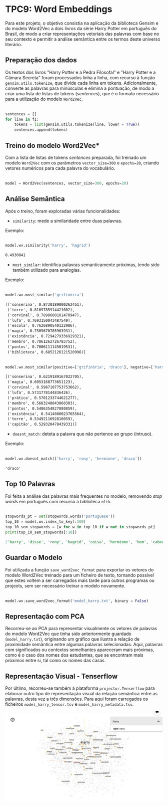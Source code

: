# TPC9: Word Embeddings

Para este projeto, o objetivo consistia na aplicação da biblioteca Gensim e do modelo Word2Vec a dois livros da série Harry Potter em português do Brasil, de modo a criar representações vetoriais das palavras com base no seu contexto e permitir a análise semântica entre os termos deste universo literário.

## **Preparação dos dados**

Os textos dos livros "Harry Potter e a Pedra Filosofal" e "Harry Potter e a Câmara Secreta" foram processados linha a linha, com recurso à função `gensim.utils.tokenize`, que divide cada linha em tokens. Adicionalmente, converte as palavras para minúsculas e elimina a pontuação, de modo a criar uma lista de listas de tokens (_sentences_), que é o formato necessário para a utilização do modelo `Word2Vec`.

```python

sentences = []
for line in f1:
    tokens = list(gensim.utils.tokenize(line, lower = True))
    sentences.append(tokens)

```

## **Treino do modelo Word2Vec***

Com a lista de listas de tokens _sentences_ preparada, foi treinado um modelo `Word2Vec` com os parâmetros `vector_size=300` e `epochs=20`, criando vetores numéricos para cada palavra do vocabulário.

```python

model = Word2Vec(sentences, vector_size=300, epochs=20)

``` 

## **Análise Semântica**

Após o treino, foram exploradas várias funcionalidades:

- `similarity`: mede a similaridade entre duas palavras.

Exemplo:

```python

model.wv.similarity('harry', 'hagrid')

```


```markdown
0.4930841
```


- `most_similar`: identifica palavras semanticamente próximas, tendo sido também utilizado para analogias.

Exemplo:

```python

model.wv.most_similar('grifinória')

```

```markdown
[('sonserina', 0.8730189800262451),
 ('torre', 0.8109785914421082),
 ('corvinal', 0.7898600101470947),
 ('lufa', 0.7693150043487549),
 ('escola', 0.7626890540122986),
 ('magia', 0.7505670785903931),
 ('existência', 0.7294279336929321),
 ('membro', 0.7061262726783752),
 ('pontos', 0.7006111145019531),
 ('biblioteca', 0.6852126121520996)]
```


```python

model.wv.most_similar(positive=['grifinória', 'draco'], negative=['harry'])

```

```markdown
[('sonserina', 0.6219189167022705),
 ('magia', 0.6053168773651123),
 ('corvinal', 0.5987107753753662),
 ('lufa', 0.5731778144836426),
 ('prática', 0.5701233744621277),
 ('membro', 0.5683248043060303),
 ('pontos', 0.5486354827880859),
 ('existência', 0.5414080023765564),
 ('torre', 0.5349211692810059),
 ('capitão', 0.529320478439331)]
```


- `doesnt_match`: deteta a palavra que não pertence ao grupo (intruso).

Exemplo:

```python

model.wv.doesnt_match(['harry', 'rony', 'hermione', 'draco']) 

```

```markdown
'draco'
```


## **Top 10 Palavras**

Foi feita a análise das palavras mais frequentes no modelo, removendo _stop words_ em português com recurso à biblioteca `nltk`.

```python

stopwords_pt = set(stopwords.words('portuguese'))
top_10 = model.wv.index_to_key[:100]
top_10_sem_stopwords = [w for w in top_10 if w not in stopwords_pt]
print(top_10_sem_stopwords[:10])

```

```markdown
['harry', 'disse', 'rony', 'hagrid', 'coisa', 'hermione', 'bem', 'cabeça', 'olhos', 'ter']
```

## **Guardar o Modelo**

Foi utilizada a função `save_word2vec_format` para exportar os vetores do modelo Word2Vec treinado para um ficheiro de texto, tornando possível que estes voltem a ser carregados mais tarde para outros programas ou projeots, sem ser necessário treinar o modelo novamente.

```python

model.wv.save_word2vec_format('model_harry.txt', binary = False)

```


## **Representação com PCA**

Recorreu-se ao PCA para representar visualmente os vetores de palavras do modelo Word2Vec que tinha sido anteriormente guardado (`model_harry.txt`), originando um gráfico que ilustra a relação de proximidade semântica entre algumas palavras selecionadas. Aqui, palavras com significados ou contextos semelhantes apareceram mais próximas, como é o caso dos nomes dos estudantes, que se encontram mais próximos entre si, tal como os nomes das casas.


## **Representação Visual - Tenserflow**

Por último, recorreu-se também à plataforma `projector.Tenserflow` para elaborar outro tipo de representação visual da relação semântica entre as palavras, desta vez a três dimensões. Para aqui foram carregados os ficheiros `model_harry_tensor.tsv` e `model_harry_metadata.tsv`.

![Harry](harry.png)

